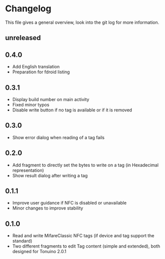 # Changelog
This file gives a general overview, look into the git log for more information.

## unreleased


## 0.4.0
- Add English translation
- Preparation for fdroid listing 

## 0.3.1
- Display build number on main activity
- Fixed minor typos
- Disable write button if no tag is available or if it is removed

## 0.3.0
- Show error dialog when reading of a tag fails

## 0.2.0
- Add fragment to directly set the bytes to write on a tag (in Hexadecimal representation)
- Show result dialog after writing a tag

## 0.1.1
- Improve user guidance if NFC is disabled or unavailable
- Minor changes to improve stability

## 0.1.0
- Read and write MifareClassic NFC tags (if device and tag support the standard)
- Two different fragments to edit Tag content (simple and extended), both designed for Tonuino 2.0.1
